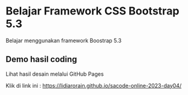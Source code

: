 # Belajar Framework CSS Bootstrap 5.3

Belajar menggunakan framework Boostrap 5.3

## Demo hasil coding

Lihat hasil desain melalui GitHub Pages

Klik di link ini : https://lidiarorain.github.io/sacode-online-2023-day04/